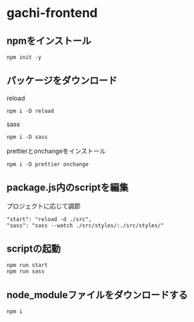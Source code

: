 # gachi-frontend

## npmをインストール
```
npm init -y
```

## パッケージをダウンロード
reload
```
npm i -D reload 
```

sass
```
npm i -D sass
```

prettierとonchangeをインストール
```
npm i -D prettier onchange
```

## package.js内のscriptを編集
プロジェクトに応じて調節
```
"start": "reload -d ./src",
"sass": "sass --watch ./src/styles/:./src/styles/"
```

## scriptの起動
```
npm run start
npm run sass
```

## node_moduleファイルをダウンロードする
```
npm i
```
